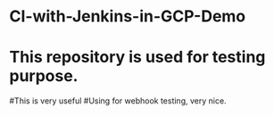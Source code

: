 # CI-with-Jenkins-in-GCP-Demo
# This repository is used for testing purpose.
#This is very useful
#Using for webhook testing, very nice.
